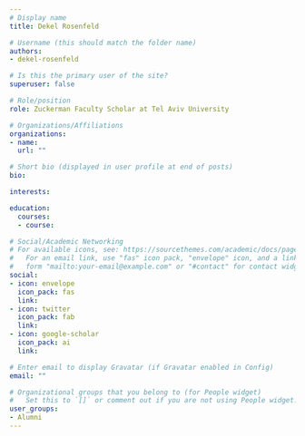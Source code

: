 ```yaml
---
# Display name
title: Dekel Rosenfeld

# Username (this should match the folder name)
authors:
- dekel-rosenfeld

# Is this the primary user of the site?
superuser: false

# Role/position
role: Zuckerman Faculty Scholar at Tel Aviv University

# Organizations/Affiliations
organizations:
- name: 
  url: ""

# Short bio (displayed in user profile at end of posts)
bio:

interests:

education:
  courses:
  - course:

# Social/Academic Networking
# For available icons, see: https://sourcethemes.com/academic/docs/page-builder/#icons
#   For an email link, use "fas" icon pack, "envelope" icon, and a link in the
#   form "mailto:your-email@example.com" or "#contact" for contact widget.
social:
- icon: envelope
  icon_pack: fas
  link:
- icon: twitter
  icon_pack: fab
  link:
- icon: google-scholar
  icon_pack: ai
  link:

# Enter email to display Gravatar (if Gravatar enabled in Config)
email: ""

# Organizational groups that you belong to (for People widget)
#   Set this to `[]` or comment out if you are not using People widget.
user_groups:
- Alumni
---
```

